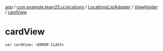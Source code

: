 [app](../../../index.md) / [com.example.team25.ui.locations](../../index.md) / [LocationsListAdapter](../index.md) / [ViewHolder](index.md) / [cardView](./card-view.md)

# cardView

`var cardView: <ERROR CLASS>`